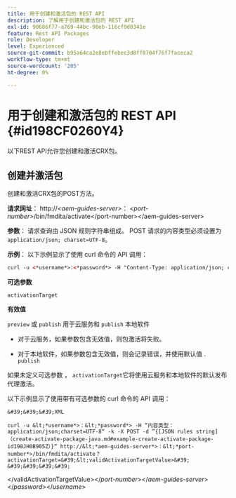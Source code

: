 ```yaml
---
title: 用于创建和激活包的 REST API
description: 了解用于创建和激活包的 REST API
exl-id: 90686f77-a769-44bc-90eb-116cf9d0341e
feature: Rest API Packages
role: Developer
level: Experienced
source-git-commit: b95a64ca2e8ebffebec3d8ff8704f76f7faceca2
workflow-type: tm+mt
source-wordcount: '205'
ht-degree: 0%

---
```


# 用于创建和激活包的 REST API {#id198CF0260Y4}

以下REST API允许您创建和激活CRX包。

## 创建并激活包

创建和激活CRX包的POST方法。

**请求网址**：
http://*&lt;aem-guides-server\>*： *&lt;port-number\>*/bin/fmdita/activate&lt;/port-number\>&lt;/aem-guides-server\>

**参数**：
请求查询由 JSON 规则字符串组成。 POST 请求的内容类型必须设置为 `application/json; charset=UTF-8`。

**示例**：
以下示例显示了使用 curl 命令的 API 调用：

```XML
curl -u <*username*>:<*password*> -H "Content-Type: application/json; charset=UTF-8"  -k -X POST -d "{[JSON rules string](create-activate-package-java.md#example-create-activate-package-id198JH0B905Z)}" http://<*aem-guides-server*>:<*port-number*>/bin/fmdita/activate
```


**可选参数**

`activationTarget`

**有效值**

`preview` 或 `publish` 用于云服务和 `publish` 本地软件

- 对于云服务，如果参数包含无效值，则包激活将失败。

- 对于本地软件，如果参数包含无效值，则会记录错误，并使用默认值 . `publish`

如果未定义可选参数 ， `activationTarget`它将使用云服务和本地软件的默认发布代理激活。



以下示例显示了使用带有可选参数的 curl 命令的 API 调用：


    &#39;&#39;&#39;XML
    
    curl -u &lt;*username*>：&lt;*password*> -H “内容类型： application/json;charset=UTF-8“ -k -X POST -d ”{[JSON rules string]（create-activate-package-java.md#example-create-activate-package-id198JH0B905Z）}“ http://&lt;*aem-guides-server*>：&lt;*port-number*>/bin/fmdita/activate？activationTarget=&#39;&lt;validActivationTargetValue>&#39;
    &#39;&#39;&#39;&#39;
&lt;/validActivationTargetValue>&lt;/*port-number*>&lt;/*aem-guides-server*>&lt;/*password*>&lt;/*username*>